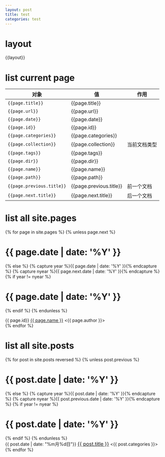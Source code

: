 ```yaml
---
layout: post
title: test
categories: test
---
```


# layout
{{layout}}

# list current page

对象|值|作用
---|---|---
`{{page.title}}`|{{page.title}}|
`{{page.url}}`|{{page.url}}|
`{{page.date}}`|{{page.date}}|
`{{page.id}}`|{{page.id}}|
`{{page.categories}}`|{{page.categories}}|
`{{page.collection}}`|{{page.collection}}|当前文档类型
`{{page.tags}}`|{{page.tags}}|
`{{page.dir}}`|{{page.dir}}|
`{{page.name}}`|{{page.name}}|
`{{page.path}}`|{{page.path}}|
`{{page.previous.title}}`|{{page.previous.title}}|前一个文档
`{{page.next.title}}`|{{page.next.title}}|后一个文档


# list all site.pages
{% for page in site.pages %}
{% unless page.next %}<h1>{{ page.date | date: '%Y' }}</h1>
{% else %}
{% capture year %}{{ page.date | date: '%Y' }}{% endcapture %}
{% capture nyear %}{{ page.next.date | date: '%Y' }}{% endcapture %}
{% if year != nyear %}<h1>{{ page.date | date: '%Y' }}</h1>
{% endif %}
{% endunless %}
<div class="page-item">
    <span class='page-date'>{{ page.id}}</span>
    <a class="page-title" href="{{ page.url }}">{{ page.name }}</a>
    <span class="page-tag">&lt;{{ page.author }}&gt;</span>
</div>  
{% endfor %}

# list all site.posts
{% for post in site.posts reversed %}
    {% unless post.previous %}
<h1>{{ post.date | date: '%Y' }}</h1>
    {% else %}
        {% capture year %}{{ post.date | date: '%Y' }}{% endcapture %}
        {% capture nyear %}{{ post.previous.date | date: '%Y' }}{% endcapture %}
        {% if year != nyear %}
<h1>{{ post.date | date: '%Y' }}</h1>
        {% endif %}
    {% endunless %}
<div class="post-item">
    <span class='post-date'>{{ post.date | date: "%m月%d日"}}</span>
    <a style ="font-size:1rem" class="post-title" href="{{ post.url }}">{{ post.title }}</a>
    <span class="post-tag">&lt;{{ post.categories }}&gt;</span>
</div>
{% endfor %}

